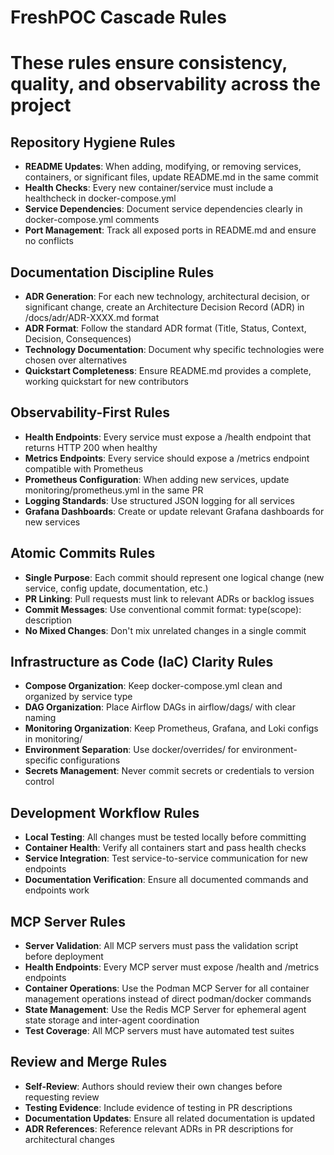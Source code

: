 # FreshPOC Cascade Rules
# These rules ensure consistency, quality, and observability across the project

## Repository Hygiene Rules
- **README Updates**: When adding, modifying, or removing services, containers, or significant files, update README.md in the same commit
- **Health Checks**: Every new container/service must include a healthcheck in docker-compose.yml
- **Service Dependencies**: Document service dependencies clearly in docker-compose.yml comments
- **Port Management**: Track all exposed ports in README.md and ensure no conflicts

## Documentation Discipline Rules
- **ADR Generation**: For each new technology, architectural decision, or significant change, create an Architecture Decision Record (ADR) in /docs/adr/ADR-XXXX.md format
- **ADR Format**: Follow the standard ADR format (Title, Status, Context, Decision, Consequences)
- **Technology Documentation**: Document why specific technologies were chosen over alternatives
- **Quickstart Completeness**: Ensure README.md provides a complete, working quickstart for new contributors

## Observability-First Rules
- **Health Endpoints**: Every service must expose a /health endpoint that returns HTTP 200 when healthy
- **Metrics Endpoints**: Every service should expose a /metrics endpoint compatible with Prometheus
- **Prometheus Configuration**: When adding new services, update monitoring/prometheus.yml in the same PR
- **Logging Standards**: Use structured JSON logging for all services
- **Grafana Dashboards**: Create or update relevant Grafana dashboards for new services

## Atomic Commits Rules
- **Single Purpose**: Each commit should represent one logical change (new service, config update, documentation, etc.)
- **PR Linking**: Pull requests must link to relevant ADRs or backlog issues
- **Commit Messages**: Use conventional commit format: type(scope): description
- **No Mixed Changes**: Don't mix unrelated changes in a single commit

## Infrastructure as Code (IaC) Clarity Rules
- **Compose Organization**: Keep docker-compose.yml clean and organized by service type
- **DAG Organization**: Place Airflow DAGs in airflow/dags/ with clear naming
- **Monitoring Organization**: Keep Prometheus, Grafana, and Loki configs in monitoring/
- **Environment Separation**: Use docker/overrides/ for environment-specific configurations
- **Secrets Management**: Never commit secrets or credentials to version control

## Development Workflow Rules
- **Local Testing**: All changes must be tested locally before committing
- **Container Health**: Verify all containers start and pass health checks
- **Service Integration**: Test service-to-service communication for new endpoints
- **Documentation Verification**: Ensure all documented commands and endpoints work

## MCP Server Rules
- **Server Validation**: All MCP servers must pass the validation script before deployment
- **Health Endpoints**: Every MCP server must expose /health and /metrics endpoints
- **Container Operations**: Use the Podman MCP Server for all container management operations instead of direct podman/docker commands
- **State Management**: Use the Redis MCP Server for ephemeral agent state storage and inter-agent coordination
- **Test Coverage**: All MCP servers must have automated test suites

## Review and Merge Rules
- **Self-Review**: Authors should review their own changes before requesting review
- **Testing Evidence**: Include evidence of testing in PR descriptions
- **Documentation Updates**: Ensure all related documentation is updated
- **ADR References**: Reference relevant ADRs in PR descriptions for architectural changes
